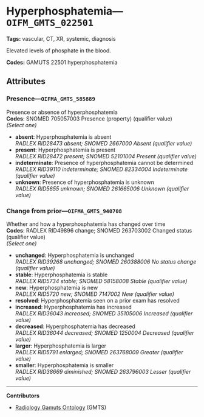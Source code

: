 # Hyperphosphatemia—`OIFM_GMTS_022501`

**Tags:** vascular, CT, XR, systemic, diagnosis

Elevated levels of phosphate in the blood.

**Codes:** GAMUTS 22501 hyperphosphatemia

## Attributes

### Presence—`OIFMA_GMTS_585889`

Presence or absence of hyperphosphatemia  
**Codes**: SNOMED 705057003 Presence (property) (qualifier value)  
*(Select one)*

- **absent**: Hyperphosphatemia is absent  
_RADLEX RID28473 absent; SNOMED 2667000 Absent (qualifier value)_
- **present**: Hyperphosphatemia is present  
_RADLEX RID28472 present; SNOMED 52101004 Present (qualifier value)_
- **indeterminate**: Presence of hyperphosphatemia cannot be determined  
_RADLEX RID39110 indeterminate; SNOMED 82334004 Indeterminate (qualifier value)_
- **unknown**: Presence of hyperphosphatemia is unknown  
_RADLEX RID5655 unknown; SNOMED 261665006 Unknown (qualifier value)_

### Change from prior—`OIFMA_GMTS_940708`

Whether and how a hyperphosphatemia has changed over time  
**Codes**: RADLEX RID49896 change; SNOMED 263703002 Changed status (qualifier value)  
*(Select one)*

- **unchanged**: Hyperphosphatemia is unchanged  
_RADLEX RID39268 unchanged; SNOMED 260388006 No status change (qualifier value)_
- **stable**: Hyperphosphatemia is stable  
_RADLEX RID5734 stable; SNOMED 58158008 Stable (qualifier value)_
- **new**: Hyperphosphatemia is new  
_RADLEX RID5720 new; SNOMED 7147002 New (qualifier value)_
- **resolved**: Hyperphosphatemia seen on a prior exam has resolved  
- **increased**: Hyperphosphatemia has increased  
_RADLEX RID36043 increased; SNOMED 35105006 Increased (qualifier value)_
- **decreased**: Hyperphosphatemia has decreased  
_RADLEX RID36044 decreased; SNOMED 1250004 Decreased (qualifier value)_
- **larger**: Hyperphosphatemia is larger  
_RADLEX RID5791 enlarged; SNOMED 263768009 Greater (qualifier value)_
- **smaller**: Hyperphosphatemia is smaller  
_RADLEX RID38669 diminished; SNOMED 263796003 Lesser (qualifier value)_

---

**Contributors**

- [Radiology Gamuts Ontology](https://gamuts.net/) (GMTS)